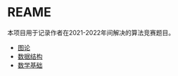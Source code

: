 # REAME

本项目用于记录作者在2021-2022年间解决的算法竞赛题目。

* [图论](https://github.com/GeYuYao-hub/Programming-Contest/tree/master/graph)
* [数据结构](https://github.com/GeYuYao-hub/Programming-Contest/tree/master/datastruction)
* [数学基础](https://github.com/GeYuYao-hub/Programming-Contest/tree/master/mathbase)